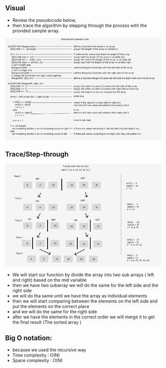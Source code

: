 ## Visual 
- Review the pseudocode below,
- then trace the algorithm by stepping through the process with the provided sample array.

![image](visual_merge_sort.png)



## Trace/Step-through 


![image](Tracing_merge_sort.png)

- We will start our function by divide the array into two sub arrays ( left and right) based on the mid variable 
- then we have two subarray we will do the same for the left side and the right side 
- we will do tha same until we have the array as individual elements
- then we will start comparing between the elements on the left side and put the elements on the correct place 
- and we will do the same for the right side 
- after we have the elements in the correct order we will merge it to get the final result (The sorted array )



## Big O notation:
- because we used the recursive way
- Time complexity : O(N)
- Space complexity : O(N)